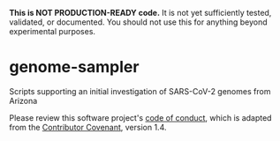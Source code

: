 **This is NOT PRODUCTION-READY code.** It is not yet sufficiently tested, validated, or documented. You should not use this for anything beyond experimental purposes.

# genome-sampler
Scripts supporting an initial investigation of SARS-CoV-2 genomes from Arizona

Please review this software project's [code of conduct](https://github.com/caporaso-lab/code-of-conduct/blob/master/code-of-conduct.md), which is adapted from the [Contributor Covenant](https://www.contributor-covenant.org), version 1.4.
